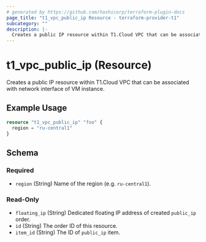 ```yaml
---
# generated by https://github.com/hashicorp/terraform-plugin-docs
page_title: "t1_vpc_public_ip Resource - terraform-provider-t1"
subcategory: ""
description: |-
  Creates a public IP resource within T1.Cloud VPC that can be associated with network interface of VM instance.
---
```


# t1_vpc_public_ip (Resource)

Creates a public IP resource within T1.Cloud VPC that can be associated with network interface of VM instance.

## Example Usage

```terraform
resource "t1_vpc_public_ip" "foo" {
  region = "ru-central1"
}
```

<!-- schema generated by tfplugindocs -->
## Schema

### Required

- `region` (String) Name of the region (e.g. `ru-central1`).

### Read-Only

- `floating_ip` (String) Dedicated floating IP address of created `public_ip` order.
- `id` (String) The order ID of this resource.
- `item_id` (String) The ID of `public_ip` item.
